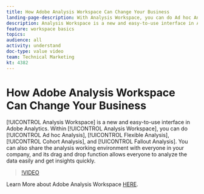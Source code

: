 ```yaml
---
title: How Adobe Analysis Workspace Can Change Your Business
landing-page-description: With Analysis Workspace, you can do Ad hoc Analysis, Flexible Analysis, Cohort Analysis, and Fallout Analysis.
description: Analysis Workspace is a new and easy-to-use interface in Adobe Analytics. Within Analysis Workspace, you can do Ad hoc Analysis, Flexible Analysis, Cohort Analysis, and Fallout Analysis. You can also share the analysis working environment with everyone in your company, and its drag and drop function allows everyone to analyze the data easily and get insights quickly.
feature: workspace basics
topics: 
audience: all
activity: understand
doc-type: value video
team: Technical Marketing
kt: 4382
---
```


# How Adobe Analysis Workspace Can Change Your Business

[!UICONTROL Analysis Workspace] is a new and easy-to-use interface in Adobe Analytics. Within [!UICONTROL Analysis Workspace], you can do [!UICONTROL Ad hoc Analysis], [!UICONTROL Flexible Analysis], [!UICONTROL Cohort Analysis], and [!UICONTROL Fallout Analysis]. You can also share the analysis working environment with everyone in your company, and its drag and drop function allows everyone to analyze the data easily and get insights quickly.

>[!VIDEO](https://video.tv.adobe.com/v/31501/?quality=12)

Learn More about Adobe Analysis Workspace [HERE](https://www.adobe.com/analytics/ad-hoc-analysis.html?sdid=T32PLYTV&mv=search).
